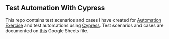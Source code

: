 ## Test Automation With Cypress

This repo contains test scenarios and cases I have created for [Automation Exercise](https://www.automationexercise.com/) and test automations using [Cypress](https://www.cypress.io/). Test scenarios and cases are documented on [this](https://docs.google.com/spreadsheets/d/1BIr_2g-RQ180tC2C6VjJCMFl27sBilX4dn_4gPcahMg/edit#gid=0) Google Sheets file.
